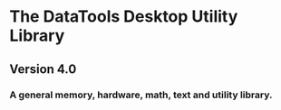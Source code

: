 # The DataTools Desktop Utility Library
## Version 4.0
### A general memory, hardware, math, text and utility library.

